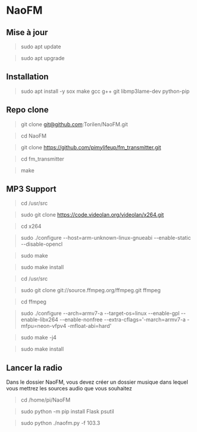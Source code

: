 # NaoFM
## Mise à jour
> sudo apt update

> sudo apt upgrade
## Installation
> sudo apt install -y sox make gcc g++ git libmp3lame-dev python-pip
## Repo clone
> git clone git@github.com:Torilen/NaoFM.git

> cd NaoFM

> git clone https://github.com/pimylifeup/fm_transmitter.git

> cd fm_transmitter

> make
## MP3 Support
>cd /usr/src  

>sudo git clone https://code.videolan.org/videolan/x264.git 

>cd x264 

>sudo ./configure --host=arm-unknown-linux-gnueabi --enable-static --disable-opencl 

>sudo make 

>sudo make install

>cd /usr/src 

>sudo git clone git://source.ffmpeg.org/ffmpeg.git ffmpeg 

>cd ffmpeg

>sudo ./configure --arch=armv7-a --target-os=linux --enable-gpl --enable-libx264 --enable-nonfree --extra-cflags='-march=armv7-a -mfpu=neon-vfpv4 -mfloat-abi=hard'

>sudo make -j4 

>sudo make install

## Lancer la radio
Dans le dossier NaoFM, vous devez créer un dossier musique dans lequel vous mettrez les sources audio que vous souhaitez
>cd /home/pi/NaoFM

>sudo python -m pip install Flask psutil

>sudo python ./naofm.py -f 103.3
